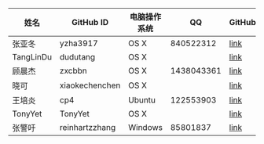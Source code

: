  姓名 | GitHub ID | 电脑操作系统 | QQ | GitHub | GitBook
 ---- | ---- | ---- | --- | --- | ---
 张亚冬 | yzha3917 | OS X | 840522312 | [link](https://github.com/yzha3917/omooc.py) | [link](http://yzha3917.gitbooks.io/pythoncamp0/content/) 
TangLinDu | dudutang | OS X | |  [link](https://github.com/dudutang) | [link]() 
顾晨杰 | zxcbbn | OS X | 1438043361 | [link](https://github.com/zxcbbn) | [link](https://www.gitbook.com/@zxcbbn) 
晓可 | xiaokechenchen | OS X |  |[link](https://github.com/xiaokechenchen) | [link](http://xiaokechenchen.gitbooks.io/python-with-kaizhi/content/) 
王培炎 | cp4 | Ubuntu | 122553903 | [link](https://github.com/cp4) | [link](http://cp4.gitbooks.io/pythoncamp/content/index.html) 
TonyYet | TonyYet | OS X | | [link](https://github.com/TonyYet) | [link](https://www.gitbook.com/book/tonyyet/pythoncamp0/details) 
张警吁 | reinhartzzhang | Windows | 85801837 | [link](https://github.com/reinhartzzhang) | [link](http://reinhartzzhang.gitbooks.io/hallo-world/content/) 

